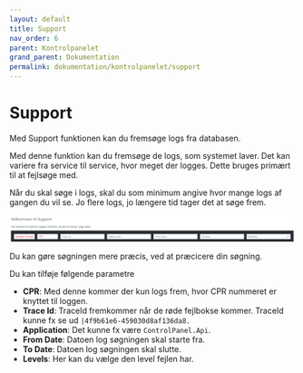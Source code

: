 ```yaml
---
layout: default
title: Support
nav_order: 6
parent: Kontrolpanelet
grand_parent: Dokumentation
permalink: dokumentation/kontrolpanelet/support
---
```


# Support

Med Support funktionen kan du fremsøge logs fra databasen.

Med denne funktion kan du fremsøge de logs, som systemet laver. Det kan variere fra service til service, hvor meget der logges.
Dette bruges primært til at fejlsøge med.

Når du skal søge i logs, skal du som minimum angive hvor mange logs af gangen du vil se. Jo flere logs, jo længere tid tager det at søge frem.

![Søge parametre](/assets/documentation/support-search-params.png)

Du kan gøre søgningen mere præcis, ved at præcicere din søgning.

Du kan tilføje følgende parametre

- **CPR**: Med denne kommer der kun logs frem, hvor CPR nummeret er knyttet til loggen.
- **Trace Id**: TraceId fremkommer når de røde fejlbokse kommer. TraceId kunne fx se ud `|4f9b61e6-459030d8af136da8.`
- **Application**: Det kunne fx være `ControlPanel.Api`.
- **From Date**: Datoen log søgningen skal starte fra.
- **To Date**: Datoen log søgningen skal slutte.
- **Levels**: Her kan du vælge den level fejlen har.
